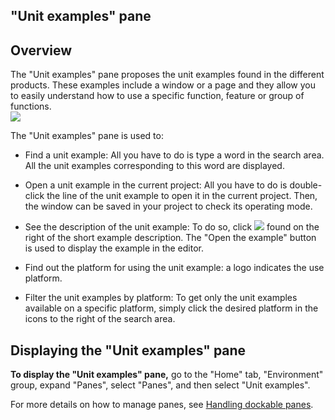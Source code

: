 
## "Unit examples" pane
			



<a name="NOTE1"></a>
<a name="NOTE1_1"></a>


## Overview
<a name="overview_ELTTEXTE000097"></a>
The "Unit examples" pane proposes the unit examples found in the different products. These examples include a window or a page and they allow you to easily understand how to use a specific function, feature or group of functions.
<br>![](https://doc.pcsoft.fr/en-US/images/image.awp?langid=3&name=Volet_Exemples_unitaires%20-%20HC%20N%B0001.gif)


The "Unit examples" pane is used to: 

- Find a unit example: All you have to do is type a word in the search area. All the unit examples corresponding to this word are displayed.  

- Open a unit example in the current project: All you have to do is double-click the line of the unit example to open it in the current project. Then, the window can be saved in your project to check its operating mode. 

- See the description of the unit example: To do so, click ![](https://doc.pcsoft.fr/en-US/images/image.awp?langid=3&name=Volet_Exemples_unitaires%20-%20HC%20N%B0001%201.gif) found on the right of the short example description. The "Open the example" button is used to display the example in the editor. 

- Find out the platform for using the unit example: a logo indicates the use platform. 

- Filter the unit examples by platform: To get only the unit examples available on a specific platform, simply click the desired platform in the icons to the right of the search area.






<a name="NOTE2"></a>
<a name="NOTE2_1"></a>


## Displaying the "Unit examples" pane
<a name="displaying_the_unit_examples_pane_ELTTEXTE000121"></a>
**To display the "Unit examples" pane,** go to the "Home" tab, "Environment" group, expand "Panes", select "Panes", and then select "Unit examples".

For more details on how to manage panes, see [Handling dockable panes](../Editeurs/2027001.md).



